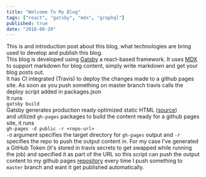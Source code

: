 ```yaml
---
title: "Welcome To My Blog"
tags: ["react", "gatsby", "mdx", "graphql"]
published: true
date: "2018-08-20"
---
```

This is and introduction post about this blog, what technologies are bring used to develop and publish this blog.
<br>
This blog is developed using [Gatsby](https://www.gatsbyjs.com/) a react-based framework. It uses [MDX](https://mdxjs.com/) to support markdown 
for blog content, simply write markdown and get your blog posts out.
<br>
It has CI integrated (Travis) to deploy the changes made to a github pages site. As soon as you push something on master branch
travis calls the deploy script added in packages.json
<br>
It runs
<br>
`gatsby build `
<br>
Gatsby generates production ready optimized static HTML ([source](https://www.gatsbyjs.com/docs/quick-start/)) 
<br>
and utilized `gh-pages` packages to build the content ready for a github pages site, it runs
<br>
`gh-pages -d public -r <repo-url>`
<br>
`-d` argument specifies the target directory for `gh-pages` output and `-r` specifies the repo to push the 
output content in. For my case I've generated a GitHub Token (it's stored in travis secrets to get swapped while running the job) and specified it as part of the URL so this script
can push the output content to my github pages [repository](https://github.com/mraarif/mraarif.github.io)
every time I push something to `master` branch and want it get published automatically.
